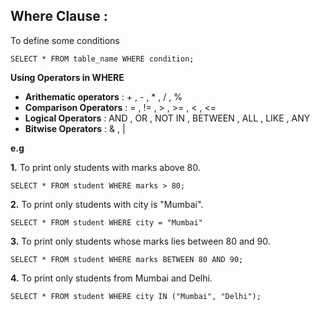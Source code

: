 ## Where Clause :  
To define some conditions   
```
SELECT * FROM table_name WHERE condition;
```

**Using Operators in WHERE**  

- **Arithematic operators** : + , - , * , / , %
- **Comparison Operators** : = , != , > , >= , < , <= 
- **Logical Operators** : AND , OR , NOT IN , BETWEEN , ALL , LIKE , ANY
- **Bitwise Operators** : & , |

**e.g**  


**1.** To print only students with marks above 80.
```
SELECT * FROM student WHERE marks > 80;
```

**2.** To print only students with city is "Mumbai".
```
SELECT * FROM student WHERE city = "Mumbai"
```

**3.** To print only students whose marks lies between 80 and 90.
```
SELECT * FROM student WHERE marks BETWEEN 80 AND 90;
```

**4.** To print only students from Mumbai and Delhi.
```
SELECT * FROM student WHERE city IN ("Mumbai", "Delhi");
```
